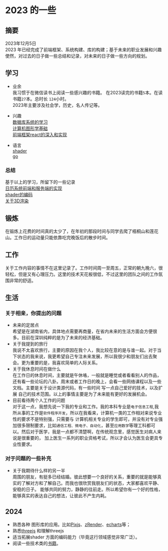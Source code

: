 # 2023 的一些
## 摘要
2023年12月5日  
2023 年已经完成了前端框架、系统构建、库的构建；基于未来的职业发展和兴趣使然，对过去的日子做一些总结和记录，对未来的日子做一些方向的规划。
## 学习
- 业余  
我习惯于在微信读书上阅读一些感兴趣的书籍。
在2023读完的书籍`5`本。在读书籍`27`本。总时长 `124`小时。   
2023年主要涉及社会学，历史，名人传记等。

- 兴趣   
[数据库系统的学习]()   
[计算机图形学基础]()   
[前端框架react的深入和实现]()
- 语言  
 [shader](https://thebookofshaders.com/)  
 [go](https://books.studygolang.com/gopl-zh/)
### 总结
基于以上的学习，所留下的一些记录  
[日历系统前端和服务端的实现](https://ucalendar.cn/)    
[shader的编码](https://www.shadertoy.com/user/linround)  
[关于3D渲染](https://three.ucalendar.cn/)

## 锻炼
在锻炼上花费的时间真的太少了，在年初的那段时间与同学去爬了梧桐山和莲花山。工作日的运动量只能依靠吃完晚饭后的散步时间。
## 工作
关于工作内容的事情不在这里记录了。工作时间周一至周五，正常的朝九晚六，很轻松，但是又有心理压力。这里的技术天花板很低，不过这里的团队之间的工作氛围非常的舒适。
## 生活
### 关于相亲，你提出的问题
- 未来的定居点  
希望是在湖南省内，具体地点需要再商量，在省内未来的生活方面会方便很多。目前在深圳纯粹的是为了未来的经济基础。
- 关于我提到的旅行  
我说不太喜欢旅行，主要的原因在我个人，我比较在意的是与谁一起。对于当下状态的我来说，我更希望自己专注未来发展，所以我很少和朋友们出去聚会。更为重要的是，我喜欢简单的人际关系。
- 关于我休息时间在做什么  
在工作日的休息时间，主要就是午休咯，一般就是睡觉或者看看别人的作品，还有看一些论坛的八卦。周末或者工作日的晚上，会看一些网络课程以及一些文档。主要是关于设计类源代码，有一些时间
写一点自己爱好的技术，以及扩展 自己的技术范围。以上的事情主要是为了未来能有更好的发展机会。
- 目前看待两个人工作的问题   
对于这一点，我想先说一下我的专业和工作。我的本科专业是`电子信息工程`,我所从事的工作是`软件程序开发`，所以在我看来，计算机一类的工作相对来说专业性的要求不是特别强，只需要与
计算机相关专业的学生即可，并没有对专业强加很多限制要求，比如`通信工程、微电子、自动化`，甚至`应用数学`等理工科都可以。然后对于医学，我是一点都不清楚啊，在传统观念里，感觉医生对病人来说是很重要的，
加上医生一系列的职业资格考试，所以才会认为医生会更具专业性要求。
### 对于问题的一些补充
- 关于我期待什么样的另一半   
周围的朋友，有挺多已经结婚。彼此想要一个良好的关系，重要的就是能够真实的了解对方和了解自己。而我也很欣赏我朋友们的状态，大家都喜欢平静、安稳的日子。
能够共同的努力，静静的往前走。所以希望你有一个好的性格，能够真实的表达自己的想法，让彼此不产生内耗。


## 2024
- 熟悉各种 图形库的应用。比如[Pixjs](https://pixijs.com/)、[zRender](https://github.com/ecomfe/zrender)、[echarts](https://github.com/apache/echarts)等；
- 熟悉[threejs](https://github.com/mrdoob/three.js/) 和理解threejs
- 适当拓展shader 方面的编码能力（毕竟这行领域感觉非常广泛）。
- 阅读一些技术类的[书籍](https://github.com/QianMo/Awesome-Unity-Shader)。
